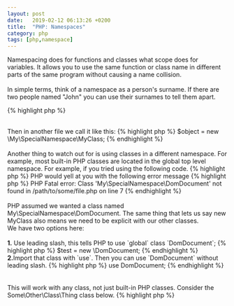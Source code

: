 ```yaml
---
layout: post
date:   2019-02-12 06:13:26 +0200
title:  "PHP: Namespaces"
category: php
tags: [php,namespace]
---
```


Namespacing does for functions and classes what scope does for variables. It allows you to use the same function or class name in different parts of the same program without causing a name collision.
<br /><br />
In simple terms, think of a namespace as a person's surname. If there are two people named "John" you can use their surnames to tell them apart.




{% highlight php %}
<?php
namespace My\SpecialNamespace;
class MyClass
{
}

$object = new MyClass;
{% endhighlight %}

<br /><br />
Then in another file we call it like this:
{% highlight php %}
$object = new \My\SpecialNamespace\MyClass;
{% endhighlight %}


<br /><br />
Another thing to watch out for is using classes in a different namespace. For example, most built-in PHP classes are located in the global top level namespace. For example, if you tried using the following code.
{% highlight php %}
<?php
namespace My\SpecialNamespace;
class MyClass
{
    public function __construct()
    {
        $test = new DomDocument;
    }
}    
$object = new MyClass;
{% endhighlight %}
<br />
PHP would yell at you with the following error message
{% highlight php %}
PHP Fatal error:  Class 'My\SpecialNamespace\DomDocument' not 
found in /path/to/some/file.php on line 7   
{% endhighlight %}

<br /><br />
PHP assumed we wanted a class named My\SpecialNamespace\DomDocument. The same thing that lets us say new MyClass also means we need to be explicit with our other classes.
<br />
We have two options here:
<br /><br />
<b>1.</b> Use leading slash, this tells PHP to use `global` class `DomDocument`;
{% highlight php %}
$test = new \DomDocument;
{% endhighlight %}

<br />
<b>2.</b>Import that class with `use`. Then you can use `DomDocument` without leading slash.
{% highlight php %}
use DomDocument;
{% endhighlight %}

<br /><br /><br />
This will work with any class, not just built-in PHP classes. Consider the Some\Other\Class\Thing class below.
{% highlight php %}
<?php
namespace My\SpecialNamespace;
use Some\Other\Class\Thing;

$object = new \Some\Other\Class\Thing;
$object = new Thing;
{% endhighlight %}

